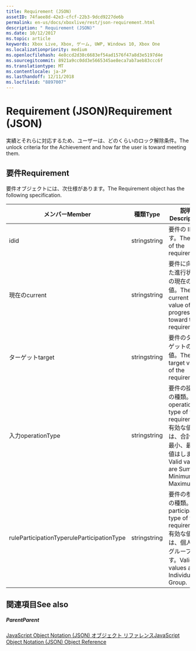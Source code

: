 ```yaml
---
title: Requirement (JSON)
assetID: 74faee8d-42e3-cfcf-22b3-9dcd9227de6b
permalink: en-us/docs/xboxlive/rest/json-requirement.html
description: " Requirement (JSON)"
ms.date: 10/12/2017
ms.topic: article
keywords: Xbox Live, Xbox, ゲーム, UWP, Windows 10, Xbox One
ms.localizationpriority: medium
ms.openlocfilehash: 4e8ccd2d38c6683ef54ad1576f47a8d3e5197d4e
ms.sourcegitcommit: 8921a9cc0dd3e5665345ae8eca7ab7aeb83ccc6f
ms.translationtype: MT
ms.contentlocale: ja-JP
ms.lasthandoff: 12/11/2018
ms.locfileid: "8897007"
---
```

# <a name="requirement-json"></a><span data-ttu-id="c0583-104">Requirement (JSON)</span><span class="sxs-lookup"><span data-stu-id="c0583-104">Requirement (JSON)</span></span>
<span data-ttu-id="c0583-105">実績とそれらに対応するため、ユーザーは、どのくらいのロック解除条件。</span><span class="sxs-lookup"><span data-stu-id="c0583-105">The unlock criteria for the Achievement and how far the user is toward meeting them.</span></span> 
<a id="ID4EN"></a>

 
## <a name="requirement"></a><span data-ttu-id="c0583-106">要件</span><span class="sxs-lookup"><span data-stu-id="c0583-106">Requirement</span></span>
 
<span data-ttu-id="c0583-107">要件オブジェクトには、次仕様があります。</span><span class="sxs-lookup"><span data-stu-id="c0583-107">The Requirement object has the following specification.</span></span>
 
| <span data-ttu-id="c0583-108">メンバー</span><span class="sxs-lookup"><span data-stu-id="c0583-108">Member</span></span>| <span data-ttu-id="c0583-109">種類</span><span class="sxs-lookup"><span data-stu-id="c0583-109">Type</span></span>| <span data-ttu-id="c0583-110">説明</span><span class="sxs-lookup"><span data-stu-id="c0583-110">Description</span></span>| 
| --- | --- | --- | 
| <span data-ttu-id="c0583-111">id</span><span class="sxs-lookup"><span data-stu-id="c0583-111">id</span></span>| <span data-ttu-id="c0583-112">string</span><span class="sxs-lookup"><span data-stu-id="c0583-112">string</span></span>| <span data-ttu-id="c0583-113">要件の ID です。</span><span class="sxs-lookup"><span data-stu-id="c0583-113">The ID of the requirement.</span></span>| 
| <span data-ttu-id="c0583-114">現在の</span><span class="sxs-lookup"><span data-stu-id="c0583-114">current</span></span>| <span data-ttu-id="c0583-115">string</span><span class="sxs-lookup"><span data-stu-id="c0583-115">string</span></span>| <span data-ttu-id="c0583-116">要件に向けた進行状況の現在の値。</span><span class="sxs-lookup"><span data-stu-id="c0583-116">The current value of progression toward the requirement.</span></span>| 
| <span data-ttu-id="c0583-117">ターゲット</span><span class="sxs-lookup"><span data-stu-id="c0583-117">target</span></span>| <span data-ttu-id="c0583-118">string</span><span class="sxs-lookup"><span data-stu-id="c0583-118">string</span></span>| <span data-ttu-id="c0583-119">要件のターゲットの値。</span><span class="sxs-lookup"><span data-stu-id="c0583-119">The target value of the requirement.</span></span>| 
| <span data-ttu-id="c0583-120">入力</span><span class="sxs-lookup"><span data-stu-id="c0583-120">operationType</span></span>| <span data-ttu-id="c0583-121">string</span><span class="sxs-lookup"><span data-stu-id="c0583-121">string</span></span>| <span data-ttu-id="c0583-122">要件の操作の種類。</span><span class="sxs-lookup"><span data-stu-id="c0583-122">The operation type of the requirement.</span></span> <span data-ttu-id="c0583-123">有効な値は、合計、最小、最大値はします。</span><span class="sxs-lookup"><span data-stu-id="c0583-123">Valid values are Sum, Minimum, Maximum.</span></span>| 
| <span data-ttu-id="c0583-124">ruleParticipationType</span><span class="sxs-lookup"><span data-stu-id="c0583-124">ruleParticipationType</span></span>| <span data-ttu-id="c0583-125">string</span><span class="sxs-lookup"><span data-stu-id="c0583-125">string</span></span>| <span data-ttu-id="c0583-126">要件の参加の種類。</span><span class="sxs-lookup"><span data-stu-id="c0583-126">The participation type of the requirement.</span></span> <span data-ttu-id="c0583-127">有効な値は、個人のグループです。</span><span class="sxs-lookup"><span data-stu-id="c0583-127">Valid values are Individual, Group.</span></span>| 
  
<a id="ID4ETC"></a>

 
## <a name="see-also"></a><span data-ttu-id="c0583-128">関連項目</span><span class="sxs-lookup"><span data-stu-id="c0583-128">See also</span></span>
 
<a id="ID4EVC"></a>

 
##### <a name="parent"></a><span data-ttu-id="c0583-129">Parent</span><span class="sxs-lookup"><span data-stu-id="c0583-129">Parent</span></span> 

[<span data-ttu-id="c0583-130">JavaScript Object Notation (JSON) オブジェクト リファレンス</span><span class="sxs-lookup"><span data-stu-id="c0583-130">JavaScript Object Notation (JSON) Object Reference</span></span>](atoc-xboxlivews-reference-json.md)

   